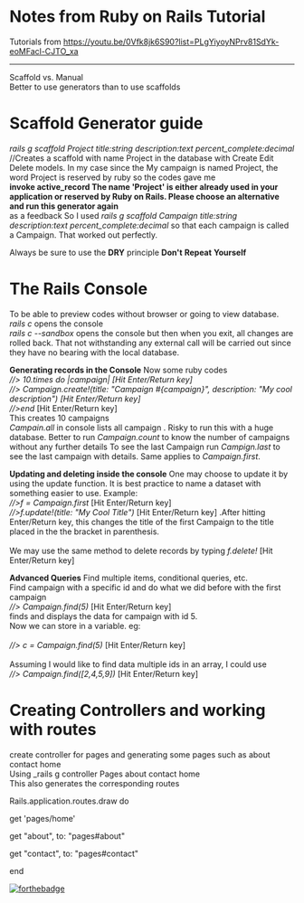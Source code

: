 # Notes from Ruby on Rails Tutorial
Tutorials from https://youtu.be/0Vfk8jk6S90?list=PLgYiyoyNPrv81SdYk-eoMFacl-CJTO_xa <hr>
Scaffold vs. Manual <br>
Better to use generators than to use scaffolds 

# Scaffold Generator guide
_rails g scaffold Project title:string description:text percent_complete:decimal_ //Creates a scaffold with name Project in the database with Create Edit Delete models. In my case since the My campaign is named Project, the word Project is reserved by ruby so the codes gave me<br>
**invoke  active_record
The name 'Project' is either already used in your application or reserved by Ruby on Rails. Please choose an alternative and run this generator again** <br>as a feedback So I used 
_rails g scaffold Campaign title:string description:text percent_complete:decimal_ so that each campaign is called a Campaign. That worked out perfectly. 

Always be sure to use the **DRY** principle
**Don't**
**Repeat** 
**Yourself** 

# The Rails Console
To be able to preview codes without browser or going to view database. 
_rails c_ opens the console<br>
_rails c --sandbox_ opens the console but then when you exit, all changes are rolled back. That not withstanding any external call will be carried out since they have no bearing with the local database. 

**Generating records in the Console**
Now some ruby codes <br>
_//> 10.times do |campaign| [Hit Enter/Return key] <br>
//> Campaign.create!(title: "Campaign #{campaign}", description: "My cool description") [Hit Enter/Return key]<br>
//>end_ [Hit Enter/Return key]<br>
This creates 10 campaigns<br>
_Campain.all_ in console lists all campaign . Risky to run this with a huge database. 
Better to run _Campaign.count_ to know the number of campaigns without any further details
To see the last Campaign run _Campign.last_ to see the last campaign with details. Same applies to _Campaign.first_.

**Updating and deleting inside the console**
One may choose to update it by using the update function. It is best practice to name a dataset with something easier to use. Example: <br>
_//>f = Campaign.first_ [Hit Enter/Return key]<br> 
_//>f.update!(title: "My Cool Title")_ [Hit Enter/Return key] .After hitting Enter/Return key, this changes the title of the first Campaign to the title placed in the the bracket in parenthesis.<br><br>
We may use the same method to delete records by typing _f.delete!_ [Hit Enter/Return key]<br>


**Advanced Queries**
Find multiple items, conditional queries, etc. <br>
Find campaign with a specific id and do what we did before with the first campaign <br>
_//> Campaign.find(5)_ [Hit Enter/Return key]<br> finds and displays the data for campaign with id 5. <br>
Now we can store in a variable. eg: <br>	
_//> c = Campaign.find(5)_ [Hit Enter/Return key]<br><br>
Assuming I would like to find data multiple ids in an array, I could use <br>
_//> Campaign.find([2,4,5,9])_ [Hit Enter/Return key]<br>

# Creating Controllers and working with routes <br>
create controller for pages and generating some pages such as about contact home <br>
Using _rails g controller Pages about contact home <br>
This also generates the corresponding routes

Rails.application.routes.draw do <br>

  get 'pages/home'<br>

  get "about", to: "pages#about"<br>

  get "contact", to: "pages#contact"<br>

end<br>




[![forthebadge](http://forthebadge.com/images/badges/built-with-love.svg)](https://nixce.com)
